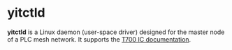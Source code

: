 
# yitctld

**yitctld** is a Linux daemon (user-space driver) designed for the master node of a PLC mesh network.
It supports the [T700 IC documentation](https://yitran.com/products/it700-legacy/).
